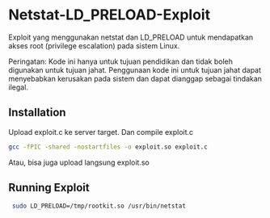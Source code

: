 
# Netstat-LD_PRELOAD-Exploit

Exploit yang menggunakan netstat dan LD_PRELOAD untuk mendapatkan akses root (privilege escalation) pada sistem Linux.

Peringatan: Kode ini hanya untuk tujuan pendidikan dan tidak boleh digunakan untuk tujuan jahat. Penggunaan kode ini untuk tujuan jahat dapat menyebabkan kerusakan pada sistem dan dapat dianggap sebagai tindakan ilegal.

## Installation

Upload exploit.c ke server target. Dan compile exploit.c

```bash
gcc -fPIC -shared -nostartfiles -o exploit.so exploit.c
```

Atau, bisa juga upload langsung exploit.so


## Running Exploit

```bash
 sudo LD_PRELOAD=/tmp/rootkit.so /usr/bin/netstat
```

